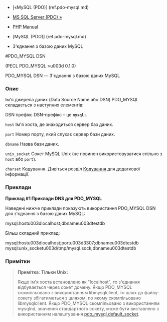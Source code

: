 - [«MySQL (PDO)] (ref.pdo-mysql.md)
- [MS SQL Server (PDO) »](ref.pdo-sqlsrv.md)

- [PHP Manual](index.md)
- [MySQL (PDO)] (ref.pdo-mysql.md)
- З'єднання з базою даних MySQL

#PDO_MYSQL DSN

(PECL PDO_MYSQL \>u003d 0.1.0)

PDO_MYSQL DSN — З'єднання з базою даних MySQL

### Опис

Ім'я джерела даних (Data Source Name або DSN) PDO_MYSQL складається з
наступних елементів:

DSN префікс
DSN-префікс – це **`mysql:`**.

`host`
Ім'я хоста, де знаходиться сервер баз даних.

`port`
Номер порту, який слухає сервер бази даних.

`dbname`
Назва бази даних.

`unix_socket`
Сокет MySQL Unix (не повинен використовуватися спільно з `host` або
`port`).

`charset`
Кодування. Дивіться розділ [Кодування](mysqlinfo.concepts.charset.md)
для додаткової інформації.

### Приклади

**Приклад #1 Приклади DNS для PDO_MYSQL**

Наведені нижче приклади показують використання PDO_MYSQL DSN для з'єднання
з базою даних MySQL:

mysql:hostu003dlocalhost;dbnameu003dtestdb

Більш складний приклад:

mysql:hostu003dlocalhost;portu003d3307;dbnameu003dtestdb
mysql:unix_socketu003d/tmp/mysql.sock;dbnameu003dtestdb

### Примітки

> **Примітка**: **Тільки Unix:**
>
> Якщо ім'я хоста встановлено як "localhost", то з'єднання відбувається
> через сокет домену. Якщо PDO_MYSQL скомпільовано з використанням
> libmysqlclient, то шлях до файлу-сокету збігатиметься з шляхом, по
> якому скомпільовано libmysqlclient. Якщо PDO_MYSQL скомпільовано з
> використанням mysqlnd, значення стандартного сокету, може бути
> виставлено з використанням налаштування
> [pdo_mysql.default_socket](ref.pdo-mysql.md#ini.pdo-mysql.default-socket).
